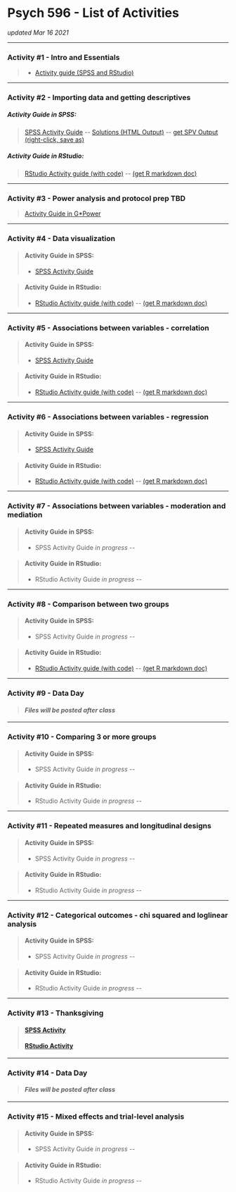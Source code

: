 # Psych 596 - List of Activities
*updated Mar 16 2021*

----------------------------------------------------------------

### Activity #1 - Intro and Essentials  
> - [Activity guide (SPSS and RStudio)](intro-essentials/r_docs/intro-essentials-instructions-spss-rstudio.md)  

----------------------------------------------------------------

### Activity #2 - Importing data and getting descriptives  

##### Activity Guide in SPSS:
> [SPSS Activity Guide](import-examine/spss/import-examine-instructions-spss.md) -- [Solutions (HTML Output)](import-examine/spss/import-examine-output-spss.htm) -- [get SPV Output (right-click, save as)](import-examine/spss/import-examine-output-spss.spv)

##### 	Activity Guide in RStudio:
> [RStudio Activity guide (with code)](import-examine/r_docs/import-examine-instructions-w-code.html) -- [(get R markdown doc)](import-examine/r_docs/import-examine-instructions-w-code.Rmd)  

----------------------------------------------------------------

### Activity #3 - Power analysis and protocol prep TBD
> [Activity Guide in G*Power](https://jamilfelipe.github.io/psych596/activities/power-analysis/power-analysis-instructions.html)
    
----------------------------------------------------------------

### Activity #4 - Data visualization 

> #### Activity Guide in SPSS:
> - [SPSS Activity Guide](data-visual/spss/data-visual-instructions-spss.html)  

<!-- -->
> #### 	Activity Guide in RStudio:
> - [RStudio Activity guide (with code)](data-visual/r_docs/data-visual-instructions-r.html) -- [(get R markdown doc)](data-visual/r_docs/data-visual-instructions-r.Rmd)  

----------------------------------------------------------------

### Activity #5 - Associations between variables - correlation

> #### Activity Guide in SPSS:
> - [SPSS Activity Guide](contin-correl/spss/contin-correl-instructions-spss.html)

<!-- -->
> #### 	Activity Guide in RStudio:
> - [RStudio Activity guide (with code)](contin-correl/r_docs/contin-correl-instructions-r.html) -- [(get R markdown doc)](contin-correl/r_docs/contin-correl-instructions-r.Rmd)  

----------------------------------------------------------------

### Activity #6 - Associations between variables - regression

> #### Activity Guide in SPSS:
> - [SPSS Activity Guide](multi-regression/spss/multi-regression-instructions-spss.html)  

<!-- -->
> #### 	Activity Guide in RStudio:
> - [RStudio Activity guide (with code)](multi-regression/r_docs/multi-regression-instructions-r.html) -- [(get R markdown doc)](multi-regression/r_docs/multi-regression-instructions-r.Rmd)  

----------------------------------------------------------------

### Activity #7 - Associations between variables - moderation and mediation

> #### Activity Guide in SPSS:
> - SPSS Activity Guide *in progress* -- 

<!-- -->
> #### 	Activity Guide in RStudio:
> - RStudio Activity Guide *in progress* --


----------------------------------------------------------------

### Activity #8 - Comparison between two groups 

> #### Activity Guide in SPSS:
> - SPSS Activity Guide *in progress* -- 

<!-- -->
> #### 	Activity Guide in RStudio:
> - [RStudio Activity guide (with code)](two-group/r_docs/two-group-instructions-r.html) -- [(get R markdown doc)](two-group/r_docs/two-group-instructions-r.Rmd)  


----------------------------------------------------------------

### Activity #9 - Data Day

> #### ***Files will be posted after class***  

----------------------------------------------------------------

### Activity #10 - Comparing 3 or more groups

> #### Activity Guide in SPSS:
> - SPSS Activity Guide *in progress* -- 

<!-- -->
> #### 	Activity Guide in RStudio:
> - RStudio Activity Guide *in progress* --

----------------------------------------------------------------

### Activity #11 - Repeated measures and longitudinal designs  

> #### Activity Guide in SPSS:
> - SPSS Activity Guide *in progress* -- 

<!-- -->
> #### 	Activity Guide in RStudio:
> - RStudio Activity Guide *in progress* --

----------------------------------------------------------------

### Activity #12 - Categorical outcomes - chi squared and loglinear analysis  

> #### Activity Guide in SPSS:
> - SPSS Activity Guide *in progress* -- 

<!-- -->
> #### 	Activity Guide in RStudio:
> - RStudio Activity Guide *in progress* --


----------------------------------------------------------------

### Activity #13 - Thanksgiving  

> #### [SPSS Activity](https://phdcomics.com/comics.php?f=1816)  
> #### [RStudio Activity](https://xkcd.com/552/)  


----------------------------------------------------------------

### Activity #14 - Data Day

> #### ***Files will be posted after class***  


----------------------------------------------------------------

### Activity #15 - Mixed effects and trial-level analysis  

> #### Activity Guide in SPSS:
> - SPSS Activity Guide *in progress* -- 

<!-- -->
> #### 	Activity Guide in RStudio:
> - RStudio Activity Guide *in progress* --




